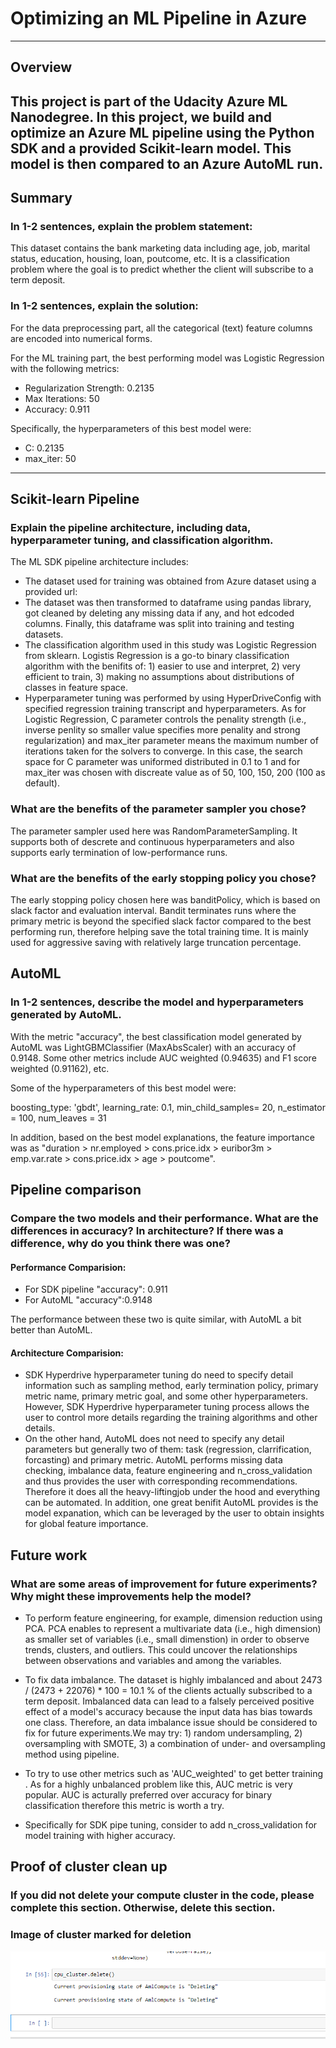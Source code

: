 # Optimizing an ML Pipeline in Azure

-----------------------------------------------------------------------------------------------------------------------------------------------------------
## Overview

This project is part of the Udacity Azure ML Nanodegree.
In this project, we build and optimize an Azure ML pipeline using the Python SDK and a provided Scikit-learn model.
This model is then compared to an Azure AutoML run.
-----------------------------------------------------------------------------------------------------------------------------------------------------------

## Summary
### **In 1-2 sentences, explain the problem statement:**

This dataset contains the bank marketing data including age, job, marital status, education, housing, loan, poutcome, etc. It is a classification problem where the goal is to predict whether the client will subscribe to a term deposit.    

### **In 1-2 sentences, explain the solution:**

For the data preprocessing part, all the categorical (text) feature columns are encoded into numerical forms.

For the ML training part, the best performing model was Logistic Regression with the following metrics:
- Regularization Strength: 0.2135
- Max Iterations: 50
- Accuracy: 0.911

Specifically, the hyperparameters of this best model were:
- C: 0.2135
- max_iter: 50

-----------------------------------------------------------------------------------------------------------------------------------------------------------

## Scikit-learn Pipeline

### **Explain the pipeline architecture, including data, hyperparameter tuning, and classification algorithm.**

The ML SDK pipeline architecture includes:

- The dataset used for training was obtained from Azure dataset using a provided url:
- The dataset was then transformed to dataframe using pandas library, got cleaned by deleting any missing data if any, and hot edcoded columns. Finally, this dataframe was split into training and testing datasets.
- The classification algorithm used in this study was Logistic Regression from sklearn. Logistis Regression is a go-to binary classification algorithm with the benifits of: 1) easier to use and interpret, 2) very efficient to train, 3) making no assumptions about distributions of classes in feature space. 
- Hyperparameter tuning was performed by using HyperDriveConfig with specified regression training transcript and hyperparameters. As for Logistic Regression, C parameter controls the penality strength (i.e., inverse penlity so smaller value specifies more penality and strong regularization) and max_iter parameter means the maximum number of iterations taken for the solvers to converge. In this case, the search space for C parameter was uniformed distributed in 0.1 to 1 and for max_iter was chosen with discreate value as of 50, 100, 150, 200 (100 as default). 


### **What are the benefits of the parameter sampler you chose?**

The parameter sampler used here was RandomParameterSampling. It supports both of descrete and continuous hyperparameters and also supports early termination of low-performance runs. 

<!-- #region -->
### **What are the benefits of the early stopping policy you chose?**

The early stopping policy chosen here was banditPolicy, which is based on slack factor and evaluation interval. Bandit terminates runs where the primary metric is beyond the specified slack factor compared to the best performing run, therefore helping save the total training time. It is mainly used for aggressive saving with relatively large truncation percentage. 


## AutoML
### **In 1-2 sentences, describe the model and hyperparameters generated by AutoML.**
With the metric "accuracy", the best classification model generated by AutoML was LightGBMClassifier (MaxAbsScaler) with an accuracy of 0.9148. Some other metrics include AUC weighted (0.94635) and F1 score weighted (0.91162), etc. 

Some of the hyperparameters of this best model were:

boosting_type: 'gbdt',
learning_rate: 0.1, 
min_child_samples= 20,
n_estimator = 100,
num_leaves = 31

In addition, based on the best model explanations, the feature importance was as "duration > nr.employed > cons.price.idx > euribor3m > emp.var.rate > cons.price.idx > age > poutcome".
<!-- #endregion -->

## Pipeline comparison
### **Compare the two models and their performance. What are the differences in accuracy? In architecture? If there was a difference, why do you think there was one?**

#### Performance Comparision:

- For SDK pipeline "accuracy": 0.911
- For AutoML "accuracy":0.9148

The performance between these two is quite similar, with AutoML a bit better than AutoML. 

#### Architecture Comparision:

- SDK Hyperdrive hyperparameter tuning do need to specify detail information such as sampling method, early termination policy, primary metric name, primary metric goal, and some other hyperparameters. However, SDK Hyperdrive hyperparameter tuning process allows the user to control more details regarding the training algorithms and other details.
- On the other hand, AutoML does not need to specify any detail parameters but generally two of them: task (regression, clarrification, forcasting) and primary metric. AutoML performs missing data checking, imbalance data, feature engineering and n_cross_validation and thus provides the user with corresponding recommendations. Therefore it does all the heavy-liftingjob under the hood and everything can be automated. In addition, one great benifit AutoML provides is the model expanation, which can be leveraged by the user to obtain insights for global feature importance.

<!-- #region -->
## Future work

### **What are some areas of improvement for future experiments? Why might these improvements help the model?**
- To perform feature engineering, for example, dimension reduction using PCA.
PCA enables to represent a multivariate data (i.e., high dimension) as smaller set of variables (i.e., small dimenstion) in order to observe trends, clusters, and outliers. This could uncover the relationships between observations and variables and among the variables. 

- To fix data imbalance.
The dataset is highly imbalanced and about 2473 / (2473 + 22076) * 100 = 10.1 % of the clients actually subscribed to a term deposit. Imbalanced data can lead to a falsely perceived positive effect of a model's accuracy because the input data has bias towards one class. Therefore, an data imbalance issue should be considered to fix for future experiments.We may try: 1) random undersampling, 2) oversampling with SMOTE, 3) a combination of under- and oversampling method using pipeline.

- To try to use other metrics such as 'AUC_weighted' to get better training . 
As for a highly unbalanced problem like this, AUC metric is very popular. AUC is acturally preferred over accuracy for binary classification therefore this metric is worth a try. 

- Specifically for SDK pipe tuning, consider to add n_cross_validation for model training with higher accuracy.


## Proof of cluster clean up
### **If you did not delete your compute cluster in the code, please complete this section. Otherwise, delete this section.**
### **Image of cluster marked for deletion**


<!-- #endregion -->

![cluster_deleted](cluster-deleting-screenshot.png)

```python

```

```python

```
